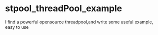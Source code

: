 # stpool_threadPool_example
I find a powerful opensource threadpool,and write some useful example, easy to use 

